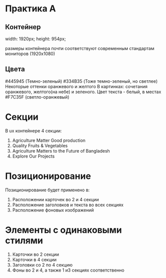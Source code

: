 # Практика А

## Контейнер

width: 1920px;
height: 954px;

размеры контейнера почти соответствуют современным стандартам мониторов (1920х1080)

## Цвета

#445945 (Темно-зеленый)
#334B35 (Тоже темно-зеленый, но светлее)
Некоторые оттенки оранжевого и желтого
В картинках:
сочетания оранжевого, желтого(на небе) и зеленого.
Цвет текста - белый, в местах #F7C35F (светло-оранжевый)

# Секции

В ux контейнере 4 секции:
1) Agriculture Matter Good production
2) Quality Fruits & Vegetables
3) Agriculture Matters to the Future of Bangladesh
4) Explore Our Projects

# Позиционирование

Позиционирование будет применено в:
1) Расположении карточек во 2 и 4 секции
2) Расположение заголовков и текста во всех секциях
3) Расположение фоновых изображений

# Элементы с одинаковыми стилями

1) Карточки во 2 секции
2) Карточки в 4 секции
3) Заголовки со 2 по 4 секцию
4) Фоны во 2 и 4, а также 1 и3 секциях соответственно
